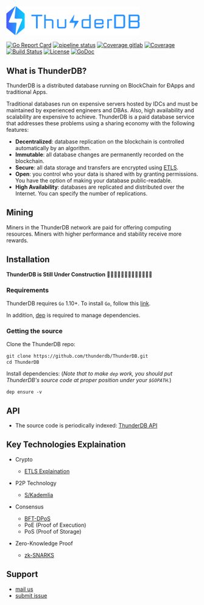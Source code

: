 <img src="logo/logo_blue.png" width=350>

[![Go Report Card](https://goreportcard.com/badge/github.com/thunderdb/ThunderDB?style=flat-square)](https://goreportcard.com/report/github.com/thunderdb/ThunderDB)
[![pipeline status](https://gitlab.com/thunderdb/ThunderDB/badges/develop/pipeline.svg)](https://gitlab.com/thunderdb/ThunderDB/commits/develop)
[![Coverage gitlab](https://gitlab.com/thunderdb/ThunderDB/badges/develop/coverage.svg)](https://gitlab.com/thunderdb/ThunderDB/commits/develop)
[![Coverage](https://codecov.io/gl/thunderdb/ThunderDB/branch/develop/graph/badge.svg)](https://codecov.io/gl/thunderdb/ThunderDB)
[![Build Status](https://travis-ci.org/thunderdb/ThunderDB.png?branch=develop)](https://travis-ci.org/thunderdb/ThunderDB)
[![License](https://img.shields.io/badge/License-Apache%202.0-blue.svg)](https://opensource.org/licenses/Apache-2.0)
[![GoDoc](https://img.shields.io/badge/godoc-reference-blue.svg)](https://godoc.org/github.com/thunderdb/ThunderDB)

## What is ThunderDB?

ThunderDB is a distributed database running on BlockChain for ĐApps and traditional Apps. 

Traditional databases run on expensive servers hosted
by IDCs and must be maintained by experienced engineers and DBAs. Also, high availability and scalability are expensive to achieve. ThunderDB is a paid database service that addresses these problems using a sharing economy with the following features:

- **Decentralized**: database replication on the blockchain is controlled automatically by an algorithm.
- **Immutable**: all database changes are permanently recorded on the blockchain.
- **Secure**: all data storage and transfers are encrypted using [ETLS]((https://github.com/thunderdb/research/wiki/ETLS(Enhanced-Transport-Layer-Security))).
- **Open**: you control who your data is shared with by granting permissions. You have the option of making your database public-readable.
- **High Availability**: databases are replicated and distributed over the Internet. You can specify the number of replications.

## Mining

Miners in the ThunderDB network are paid for offering computing resources. Miners with higher performance and stability receive more rewards.

## Installation

**ThunderDB is Still Under Construction**
🚧🚧🚧🚧👷👷👷👷👷🚧🚧🚧🚧


### Requirements

ThunderDB requires `Go` 1.10+. To install `Go`, follow this [link](https://golang.org/doc/install). 

In addition, [dep](https://github.com/golang/dep) is required to manage dependencies. 

### Getting the source

Clone the ThunderDB repo:

```
git clone https://github.com/thunderdb/ThunderDB.git
cd ThunderDB
```

Install dependencies:
(*Note that to make `dep` work, you should put ThunderDB's source code at proper position under your `$GOPATH`.*)

```
dep ensure -v
```

## API
- The source code is periodically indexed: [ThunderDB API](https://godoc.org/github.com/thunderdb/ThunderDB)

## Key Technologies Explaination

- Crypto
  - [ETLS Explaination](https://github.com/thunderdb/research/wiki/ETLS(Enhanced-Transport-Layer-Security))

- P2P Technology
  - [S/Kademlia](https://github.com/thunderdb/research/wiki/Secure-Kademlia)

- Consensus
  - [BFT-DPoS](https://github.com/thunderdb/research/wiki/BFT-DPoS)
  - PoE (Proof of Execution)
  - PoS (Proof of Storage)

- Zero-Knowledge Proof
  - [zk-SNARKS](https://github.com/thunderdb/research/wiki/zk-SNARKS)


## Support

- [mail us](mailto:webmaster@thunderdb.io)
- [submit issue](https://github.com/thunderdb/ThunderDB/issues/new)



